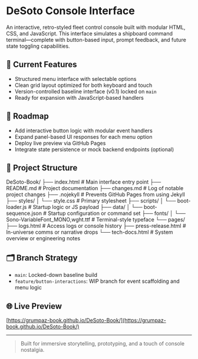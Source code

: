 # DeSoto Console Interface

An interactive, retro-styled fleet control console built with modular HTML, CSS, and JavaScript. This interface simulates a shipboard command terminal—complete with button-based input, prompt feedback, and future state toggling capabilities.

## 🚀 Current Features

- Structured menu interface with selectable options
- Clean grid layout optimized for both keyboard and touch
- Version-controlled baseline interface (v0.1) locked on `main`
- Ready for expansion with JavaScript-based handlers

## 🎯 Roadmap

- Add interactive button logic with modular event handlers
- Expand panel-based UI responses for each menu option
- Deploy live preview via GitHub Pages
- Integrate state persistence or mock backend endpoints (optional)

## 🧰 Project Structure
DeSoto-Book/
├── index.html                  # Main interface entry point
├── README.md                   # Project documentation
├── changes.md                  # Log of notable project changes
├── .nojekyll                   # Prevents GitHub Pages from using Jekyll
├── styles/
│   └── style.css               # Primary stylesheet
├── scripts/
│   └── boot-loader.js          # Startup logic or JS payload
├── data/
│   └── boot-sequence.json      # Startup configuration or command set
├── fonts/
│   └── Sono-VariableFont_MONO,wght.ttf  # Terminal-style typeface
└── pages/
    ├── logs.html               # Access logs or console history
    ├── press-release.html      # In-universe comms or narrative drops
    └── tech-docs.html          # System overview or engineering notes



## 🗂️ Branch Strategy

- `main`: Locked-down baseline build
- `feature/button-interactions`: WIP branch for event scaffolding and menu logic

## 🌐 Live Preview

[https://grumpaz-book.github.io/DeSoto-Book/](https://grumpaz-book.github.io/DeSoto-Book/)

---

> Built for immersive storytelling, prototyping, and a touch of console nostalgia.
